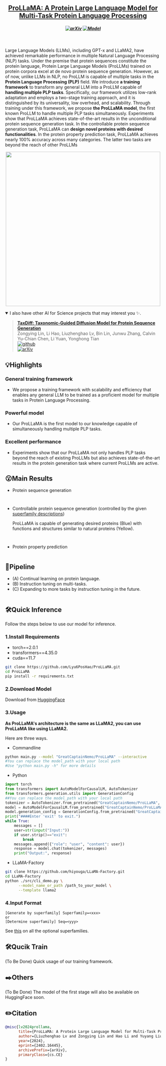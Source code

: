 
<h2 align="center"> <a href="hhttps://arxiv.org/abs/2402.16445">ProLLaMA: A Protein Large Language Model for Multi-Task Protein Language Processing</a></h2>
<h5 align="center">
    
[![arXiv](https://img.shields.io/badge/Arxiv-2402.16445-b31b1b.svg?logo=arXiv)](https://arxiv.org/abs/2402.16445)
[![Model](https://img.shields.io/badge/🤗-Model_Download-blue.svg)](https://huggingface.co/GreatCaptainNemo/ProLLaMA)
<!-- [![License](https://img.shields.io/badge/License-Apache%202.0-yellow)](https://github.com/Lyu6PosHao/ProLLaMA/blob/main/LICENSE) --> <br>

</h5>


Large Language Models (LLMs), including GPT-x and LLaMA2, have achieved remarkable performance in multiple Natural Language Processing (NLP) tasks. 
Under the premise that protein sequences constitute the protein language, Protein Large Language Models (ProLLMs) trained on protein corpora excel at de novo protein sequence generation.
However, as of now, unlike LLMs in NLP, no ProLLM is capable of multiple tasks in the **Protein Language Processing (PLP)** field.
We introduce **a training framework** to transform any general LLM into a ProLLM capable of **handling multiple PLP tasks**. Specifically, our framework utilizes low-rank adaptation and employs a two-stage training approach, and it is distinguished by its universality, low overhead, and scalability. Through training under this framework, we propose **the ProLLaMA model**, the first known ProLLM to handle multiple PLP tasks simultaneously.
Experiments show that ProLLaMA achieves state-of-the-art results in the unconditional protein sequence generation task. In the controllable protein sequence generation task, ProLLaMA can **design novel proteins with desired functionalities**. In the protein property prediction task, ProLLaMA achieves nearly 100\% accuracy across many categories. The latter two tasks are beyond the reach of other ProLLMs

<p align="center"><img src="img/intro.png" title="" height="500"></p>

<details open><summary> I also have other AI for Science projects that may interest you ✨. </summary><p>
<!--  may -->

> [**TaxDiff: Taxonomic-Guided Diffusion Model for Protein Sequence Generation**](https://github.com/PKU-YuanGroup/TaxDiff) <br>
>Zongying Lin, Li Hao, Liuzhenghao Lv, Bin Lin, Junwu Zhang, Calvin Yu-Chian Chen, Li Yuan, Yonghong Tian<br>
[![github](https://img.shields.io/badge/-Github-black?logo=github)](https://github.com/PKU-YuanGroup/TaxDiff)  
[![arXiv](https://img.shields.io/badge/Arxiv-2401.15947-b31b1b.svg?logo=arXiv)](https://arxiv.org/abs/2402.17156) <br>


</p ></details>

## 💡Highlights

### General training framework
* We propose a training framework with scalability and efficiency that enables any general LLM to be trained as a proficient model for multiple tasks in Protein Language Processing.

### Powerful model
* Our ProLLaMA is the first model to our knowledge capable of simultaneously handling multiple PLP tasks.

### Excellent performance
* Experiments show that our ProLLaMA not only handles PLP tasks beyond the reach of existing ProLLMs but also achieves state-of-the-art results in the protein generation task where current ProLLMs are active.

## 😮Main Results
* Protein sequence generation
  <p align="center"><img src="img/r4.jpg" title=""></p>
  <p align="center"><img src="img/r1.jpg" title=""></p>
  
* Controllable protein sequence generation (controlled by the given [superfamily descriptions](https://github.com/Lyu6PosHao/ProLLaMA/blob/main/superfamilies.txt))

  ProLLaMA is capable of generating desired proteins (Blue) with functions and structures similar to natural proteins (Yellow).
  <p align="center"><img src="img/r5.jpg" title=""></p>
  <p align="center"><img src="img/r2.jpg" title=""></p>
  
* Protein property prediction
  
  <p align="center"><img src="img/r3.jpg" title="" ></p>

## 🚀Pipeline
* (A) Continual learning on protein language.
* (B) Instruction tuning on multi-tasks.
* (C) Expanding to more tasks by instruction tuning in the future.
<p align="center"><img src="img/train_framework_v3.png" title=""></p>

## 🛠️Quick Inference
Follow the steps below to use our model for inference.
### 1.Install Requirements

* torch==2.0.1
* transformers==4.35.0
* cuda==11.7
```bash
git clone https://github.com/Lyu6PosHao/ProLLaMA.git
cd ProLLaMA
pip install -r requirements.txt
```

### 2.Download Model
Download from [HuggingFace](https://huggingface.co/GreatCaptainNemo/ProLLaMA)

### 3.Usage

**As ProLLaMA's architecture is the same as LLaMA2, you can use ProLLaMA like using LLaMA2.**

Here are three ways.
* Commandline

```bash
python main.py --model "GreatCaptainNemo/ProLLaMA" --interactive
#You can replace the model_path with your local path
#Use "python main.py -h" for more details
```

* Python
```python
import torch
from transformers import AutoModelForCausalLM, AutoTokenizer
from transformers.generation.utils import GenerationConfig
##You can replace the model_path with your local path
tokenizer = AutoTokenizer.from_pretrained("GreatCaptainNemo/ProLLaMA", use_fast=False, trust_remote_code=True)
model = AutoModelForCausalLM.from_pretrained("GreatCaptainNemo/ProLLaMA", device_map="auto", torch_dtype=torch.bfloat16, trust_remote_code=True)
model.generation_config = GenerationConfig.from_pretrained("GreatCaptainNemo/ProLLaMA")
print("####Enter 'exit' to exit.")
while True:
    messages = []
    user=str(input("Input:"))
    if user.strip()=="exit":
        break
    messages.append({"role": "user", "content": user})
    response = model.chat(tokenizer, messages)
    print("Output:", response)
```

* LLaMA-Factory
```bash
git clone https://github.com/hiyouga/LLaMA-Factory.git
cd LLaMA-Factory
python ./src/cli_demo.py \
      --model_name_or_path /path_to_your_model \
      --template llama2
```

### 4.Input Format
```text
[Generate by superfamily] Superfamily=<xxx>
or
[Determine superfamily] Seq=<yyy>
```
See [this](https://github.com/Lyu6PosHao/ProLLaMA/blob/main/superfamilies.txt) on all the optional superfamilies.

## 🛠️Qucik Train
(To Be Done) Quick usage of our training framework.

## ✒️Others
(To Be Done) The model of the first stage will also be available on HuggingFace soon.

## ✏️Citation
```BibTex
@misc{lv2024prollama,
      title={ProLLaMA: A Protein Large Language Model for Multi-Task Protein Language Processing}, 
      author={Liuzhenghao Lv and Zongying Lin and Hao Li and Yuyang Liu and Jiaxi Cui and Calvin Yu-Chian Chen and Li Yuan and Yonghong Tian},
      year={2024},
      eprint={2402.16445},
      archivePrefix={arXiv},
      primaryClass={cs.CE}
}
```
